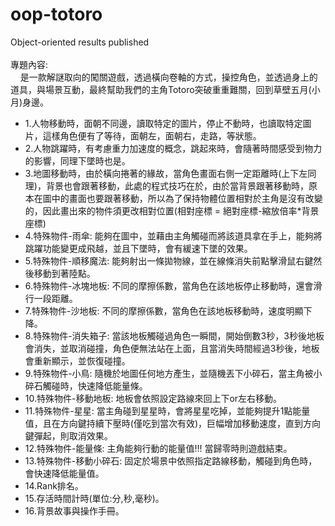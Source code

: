 # oop-totoro
Object-oriented results published<br><br>
專題內容:  
&nbsp;&nbsp;&nbsp;&nbsp;是一款解謎取向的闖關遊戲，透過橫向卷軸的方式，操控角色，並透過身上的道具，與場景互動，最終幫助我們的主角Totoro突破重重難關，回到草壁五月(小月)身邊。  
* 1.人物移動時，面朝不同邊，讀取特定的圖片，停止不動時，也讀取特定圖片，這樣角色便有了等待，面朝左，面朝右，走路，等狀態。  
* 2.人物跳躍時，有考慮重力加速度的概念，跳起來時，會隨著時間感受到物力的影響，同理下墜時也是。  
* 3.地圖移動時，由於橫向捲著的緣故，當角色畫面右側一定距離時(上下左同理)，背景也會跟著移動，此處的程式技巧在於，由於當背景跟著移動時，原本在圖中的畫面也要跟著移動，所以為了保持物體位置相對於主角是沒有改變的，因此畫出來的物件須更改相對位置(相對座標 = 絕對座標-縮放倍率*背景座標)  
* 4.特殊物件-雨傘: 能夠在圖中，並藉由主角觸碰而將該道具拿在手上，能夠將跳躍功能變更成飛越，並且下墜時，會有緩速下墜的效果。  
* 5.特殊物件-順移魔法: 能夠射出一條拋物線，並在線條消失前點擊滑鼠右鍵然後移動到著陸點。  
* 6.特殊物件-冰塊地板: 不同的摩擦係數，當角色在該地板停止移動時，還會滑行一段距離。  
* 7.特殊物件-沙地板: 不同的摩擦係數，當角色在該地板移動時，速度明顯下降。  
* 8.特殊物件-消失箱子: 當該地板觸碰過角色一瞬間，開始倒數3秒，3秒後地板會消失，並取消碰撞，角色便無法站在上面，且當消失時間經過3秒後，地板會重新顯示，並恢復碰撞。  
* 9.特殊物件-小鳥: 隨機於地圖任何地方產生，並隨機丟下小碎石，當主角被小碎石觸碰時，快速降低能量條。  
* 10.特殊物件-移動地板: 地板會依照設定路線來回上下or左右移動。  
* 11.特殊物件-星星: 當主角碰到星星時，會將星星吃掉，並能夠提升1點能量值，且在方向鍵持續下壓時(僅吃到當次有效)，巨幅增加移動速度，直到方向鍵彈起，則取消效果。  
* 12.特殊物件-能量條: 主角能夠行動的能量值!!! 當歸零時則遊戲結束。  
* 13.特殊物件-移動小碎石: 固定於場景中依照指定路線移動，觸碰到角色時，會快速降低能量值。  
* 14.Rank排名。  
* 15.存活時間計時(單位:分,秒,毫秒)。  
* 16.背景故事與操作手冊。  
